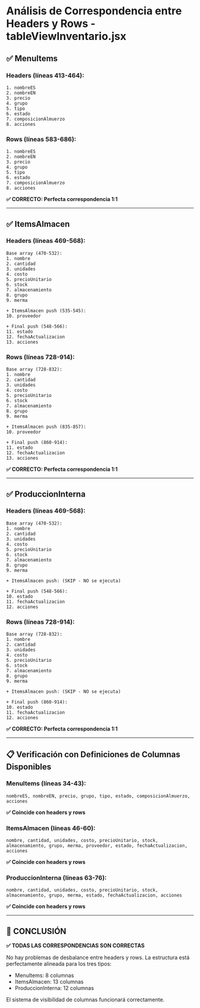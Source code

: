 # Análisis de Correspondencia entre Headers y Rows - tableViewInventario.jsx

## ✅ MenuItems

### Headers (líneas 413-464):
```
1. nombreES
2. nombreEN  
3. precio
4. grupo
5. tipo
6. estado
7. composicionAlmuerzo
8. acciones
```

### Rows (líneas 583-686):
```  
1. nombreES
2. nombreEN
3. precio
4. grupo
5. tipo
6. estado
7. composicionAlmuerzo
8. acciones
```

**✅ CORRECTO: Perfecta correspondencia 1:1**

---

## ✅ ItemsAlmacen

### Headers (líneas 469-568):
```
Base array (470-532):
1. nombre
2. cantidad
3. unidades
4. costo
5. precioUnitario
6. stock
7. almacenamiento
8. grupo
9. merma

+ ItemsAlmacen push (535-545):
10. proveedor

+ Final push (548-566):
11. estado
12. fechaActualizacion
13. acciones
```

### Rows (líneas 728-914):
```
Base array (728-832):
1. nombre
2. cantidad
3. unidades
4. costo
5. precioUnitario
6. stock
7. almacenamiento
8. grupo
9. merma

+ ItemsAlmacen push (835-857):
10. proveedor

+ Final push (860-914):
11. estado
12. fechaActualizacion
13. acciones
```

**✅ CORRECTO: Perfecta correspondencia 1:1**

---

## ✅ ProduccionInterna

### Headers (líneas 469-568):
```
Base array (470-532):
1. nombre
2. cantidad
3. unidades
4. costo
5. precioUnitario
6. stock
7. almacenamiento
8. grupo
9. merma

+ ItemsAlmacen push: (SKIP - NO se ejecuta)

+ Final push (548-566):
10. estado
11. fechaActualizacion
12. acciones
```

### Rows (líneas 728-914):
```
Base array (728-832):
1. nombre
2. cantidad
3. unidades
4. costo
5. precioUnitario
6. stock
7. almacenamiento
8. grupo
9. merma

+ ItemsAlmacen push: (SKIP - NO se ejecuta)

+ Final push (860-914):
10. estado
11. fechaActualizacion
12. acciones
```

**✅ CORRECTO: Perfecta correspondencia 1:1**

---

## 📋 Verificación con Definiciones de Columnas Disponibles

### MenuItems (líneas 34-43):
```
nombreES, nombreEN, precio, grupo, tipo, estado, composicionAlmuerzo, acciones
```
**✅ Coincide con headers y rows**

### ItemsAlmacen (líneas 46-60):
```
nombre, cantidad, unidades, costo, precioUnitario, stock, almacenamiento, grupo, merma, proveedor, estado, fechaActualizacion, acciones
```
**✅ Coincide con headers y rows**

### ProduccionInterna (líneas 63-76):
```
nombre, cantidad, unidades, costo, precioUnitario, stock, almacenamiento, grupo, merma, estado, fechaActualizacion, acciones
```
**✅ Coincide con headers y rows**

---

## 🎯 CONCLUSIÓN

**✅ TODAS LAS CORRESPONDENCIAS SON CORRECTAS**

No hay problemas de desbalance entre headers y rows. La estructura está perfectamente alineada para los tres tipos:
- MenuItems: 8 columnas
- ItemsAlmacen: 13 columnas  
- ProduccionInterna: 12 columnas

El sistema de visibilidad de columnas funcionará correctamente.
